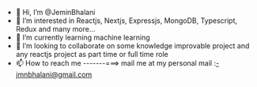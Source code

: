 - 👋 Hi, I’m @JeminBhalani
- 👀 I’m interested in Reactjs, Nextjs, Expressjs, MongoDB, Typescript, Redux and many more...
- 🌱 I’m currently learning machine learning
- 💞️ I’m looking to collaborate on some knowledge improvable project and any reactjs project as part time or full time role
- 📫 How to reach me -------===> mail me at my personal mail :-jmnbhalani@gmail.com

<!---
JeminB/JeminB is a ✨ special ✨ repository because its `README.md` (this file) appears on your GitHub profile.
You can click the Preview link to take a look at your changes.
--->
